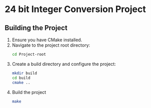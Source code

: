 # 24 bit Integer Conversion Project

## Building the Project

1. Ensure you have CMake installed.
2. Navigate to the project root directory:
   ```bash
   cd Project-root
   ```
3. Create a build directory and configure the project:
   ```bash
   mkdir build
   cd build
   cmake ..
   ```
4. Build the project
   ```bash
   make
   ```
